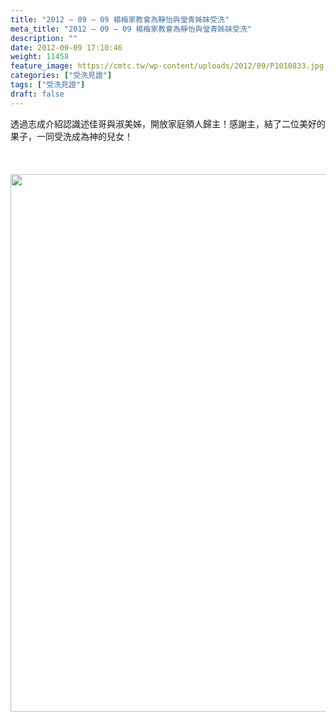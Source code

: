 ```yaml
---
title: "2012 – 09 – 09 楊梅家教會為靜怡與瑩青姊妹受洗"
meta_title: "2012 – 09 – 09 楊梅家教會為靜怡與瑩青姊妹受洗"
description: ""
date: 2012-09-09 17:10:46
weight: 11458
feature_image: https://cmtc.tw/wp-content/uploads/2012/09/P1010833.jpg
categories: ["受洗見證"]
tags: ["受洗見證"]
draft: false
---
```


透過志成介紹認識述佳哥與淑美姊，開放家庭領人歸主！感謝主，結了二位美好的果子，一同受洗成為神的兒女！<br />
<br />
&nbsp;<br />
<br />
<img class="size-full wp-image-11525 aligncenter" src="https://cmtc.tw/wp-content/uploads/2012/09/P1010851-1.jpg" alt="" width="1147" height="860" />
        
